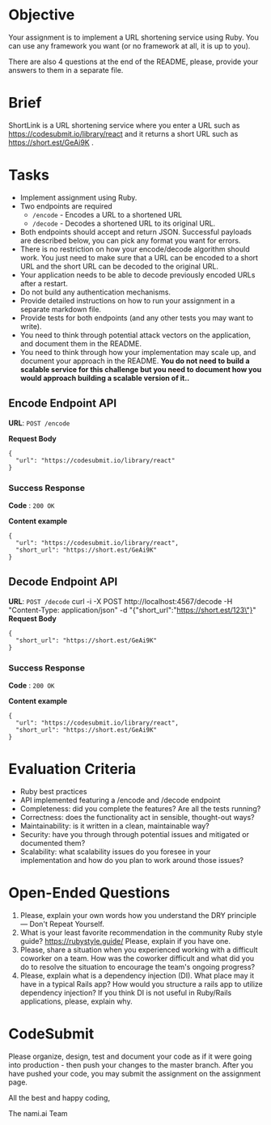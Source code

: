 # Objective

Your assignment is to implement a URL shortening service using Ruby. You can use any framework you want (or no framework at all, it is up to you).

There are also 4 questions at the end of the README, please, provide your answers to them in a separate file.

# Brief

ShortLink is a URL shortening service where you enter a URL such as https://codesubmit.io/library/react and it returns a short URL such as https://short.est/GeAi9K .

# Tasks

- Implement assignment using Ruby.
- Two endpoints are required
  - `/encode` - Encodes a URL to a shortened URL
  - `/decode` - Decodes a shortened URL to its original URL.
- Both endpoints should accept and return JSON. Successful payloads are described below, you can pick any format you want for errors.
- There is no restriction on how your encode/decode algorithm should work. You just need to make sure that a URL can be encoded to a short URL and the short URL can be decoded to the original URL.
- Your application needs to be able to decode previously encoded URLs after a restart.
- Do not build any authentication mechanisms.
- Provide detailed instructions on how to run your assignment in a separate markdown file.
- Provide tests for both endpoints (and any other tests you may want to write).
- You need to think through potential attack vectors on the application, and document them in the README.
- You need to think through how your implementation may scale up, and document your approach in the README. **You do not need to build a scalable service for this challenge but you need to document how you would approach building a scalable version of it..**

## Encode Endpoint API

**URL**: `POST /encode`

**Request Body**
```json5
{
  "url": "https://codesubmit.io/library/react"
}
```

### Success Response

**Code** : `200 OK`

**Content example**

```json5
{
  "url": "https://codesubmit.io/library/react",
  "short_url": "https://short.est/GeAi9K"
}
```

## Decode Endpoint API

**URL**: `POST /decode`
curl -i -X POST http://localhost:4567/decode -H "Content-Type: application/json" -d "{\"short_url\":\"https://short.est/123\"}"
**Request Body**
```json5
{
  "short_url": "https://short.est/GeAi9K"
}
```

### Success Response

**Code** : `200 OK`

**Content example**

```json5
{
  "url": "https://codesubmit.io/library/react",
  "short_url": "https://short.est/GeAi9K"
}
```


# Evaluation Criteria

- Ruby best practices
- API implemented featuring a /encode and /decode endpoint
- Completeness: did you complete the features? Are all the tests running?
- Correctness: does the functionality act in sensible, thought-out ways?
- Maintainability: is it written in a clean, maintainable way?
- Security: have you through through potential issues and mitigated or documented them?
- Scalability: what scalability issues do you foresee in your implementation and how do you plan to work around those issues?

# Open-Ended Questions

1. Please, explain your own words how you understand the DRY principle — Don't Repeat Yourself.
2. What is your least favorite recommendation in the community Ruby style guide? https://rubystyle.guide/ Please, explain if you have one.
3. Please, share a situation when you experienced working with a difficult coworker on a team. How was the coworker difficult and what did you do to resolve the situation to encourage the team's ongoing progress?
4. Please, explain what is a dependency injection (DI). What place may it have in a typical Rails app? How would you structure a rails app to utilize dependency injection? If you think DI is not useful in Ruby/Rails applications, please, explain why.

# CodeSubmit

Please organize, design, test and document your code as if it were going into production - then push your changes to the master branch. After you have pushed your code, you may submit the assignment on the assignment page.

All the best and happy coding,

The nami.ai Team
